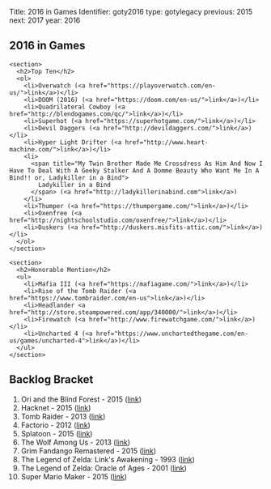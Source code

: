 Title: 2016 in Games
Identifier: goty2016
type: gotylegacy
previous: 2015
next: 2017
year: 2016

<main>
  <article>
    <h1>2016 in Games</h1>

    <section>
      <h2>Top Ten</h2>
      <ol>
        <li>Overwatch (<a href="https://playoverwatch.com/en-us/">link</a>)</li>
        <li>DOOM (2016) (<a href="https://doom.com/en-us/">link</a>)</li>
        <li>Quadrilateral Cowboy (<a href="http://blendogames.com/qc/">link</a>)</li>
        <li>Superhot (<a href="https://superhotgame.com/">link</a>)</li>
        <li>Devil Daggers (<a href="http://devildaggers.com/">link</a>)</li>
        <li>Hyper Light Drifter (<a href="http://www.heart-machine.com/">link</a>)</li>
        <li>
          <span title="My Twin Brother Made Me Crossdress As Him And Now I Have To Deal With A Geeky Stalker And A Domme Beauty Who Want Me In A Bind!! or, Ladykiller in a Bind">
            Ladykiller in a Bind
          </span> (<a href="http://ladykillerinabind.com">link</a>)
        </li>
        <li>Thumper (<a href="https://thumpergame.com/">link</a>)</li>
        <li>Oxenfree (<a href="http://nightschoolstudio.com/oxenfree/">link</a>)</li>
        <li>Duskers (<a href="http://duskers.misfits-attic.com/">link</a>)</li>
      </ol>
    </section>

    <section>
      <h2>Honorable Mention</h2>
      <ul>
        <li>Mafia III (<a href="https://mafiagame.com/">link</a>)</li>
        <li>Rise of the Tomb Raider (<a href="https://www.tombraider.com/en-us">link</a>)</li>
        <li>Headlander <a href="http://store.steampowered.com/app/340000/">link</a>)</li>
        <li>Firewatch (<a href="http://www.firewatchgame.com/">link</a>)</li>
        <li>Uncharted 4 (<a href="https://www.unchartedthegame.com/en-us/games/uncharted-4">link</a>)</li>
      </ul>
    </section>
  </article>

  <aside>
    <section>
      <h2>Backlog Bracket</h2>
      <ol>
        <li>
          Ori and the Blind Forest - 2015 (<a href="http://store.steampowered.com/app/387290/?snr=1_5_1100__1100">link</a>)
        </li>
        <li>Hacknet - 2015 (<a href="http://store.steampowered.com/app/365450/">link</a>)</li>
        <li>Tomb Raider - 2013 (<a href="https://eu.square-enix.com/en/games/tomb-raider">link</a>)</li>
        <li>Factorio - 2012 (<a href="https://www.factorio.com/">link</a>)</li>
        <li>Splatoon - 2015 (<a href="https://splatoon.nintendo.com/">link</a>)</li>
        <li>The Wolf Among Us - 2013 (<a href="https://telltale.com/series/the-wolf-among-us/">link</a>)</li>
        <li>Grim Fandango Remastered - 2015 (<a href="http://www.grimremastered.com/">link</a>)</li>
        <li>
          The Legend of Zelda: Link's Awakening - 1993
          (<a href="https://en.wikipedia.org/wiki/The_Legend_of_Zelda:_Link's_Awakening">link</a>)
        </li>
        <li>
          The Legend of Zelda: Oracle of Ages - 2001
          (<a href="https://en.wikipedia.org/wiki/The_Legend_of_Zelda:_Oracle_of_Seasons_and_Oracle_of_Ages">link</a>)
        </li>
        <li>Super Mario Maker - 2015 (<a href="https://supermariomaker.nintendo.com/">link</a>)</li>
      </ul>
    </section>
  </aside>
</main>
